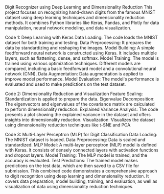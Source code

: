 Digit Recognizer using Deep Learning and Dimensionality Reduction
This project focuses on recognizing hand-drawn digits from the famous MNIST dataset using deep learning techniques and dimensionality reduction methods. It combines Python libraries like Keras, Pandas, and Plotly for data manipulation, neural network modeling, and data visualization.

Code 1: Deep Learning with Keras
Data Loading: The code loads the MNIST dataset for both training and testing.
Data Preprocessing: It prepares the data by standardizing and reshaping the images.
Model Building: A simple feedforward neural network is constructed using Keras. It includes multiple layers, such as flattening, dense, and softmax.
Model Training: The model is trained using various optimization techniques. Different models are compared, including a basic feedforward model and a convolutional neural network (CNN).
Data Augmentation: Data augmentation is applied to improve model performance.
Model Evaluation: The model's performance is evaluated and used to make predictions on the test dataset.

Code 2: Dimensionality Reduction and Visualization
Feature Scaling: Standardization is applied to prepare the data.
Eigenvalue Decomposition: The eigenvectors and eigenvalues of the covariance matrix are calculated to perform dimensionality reduction.
Explained Variance Analysis: The code presents a plot showing the explained variance in the dataset and offers insights into dimensionality reduction.
Visualization: Visualizes the dataset using dimensionality reduction techniques like t-SNE and PCA.

Code 3: Multi-Layer Perceptron (MLP) for Digit Classification
Data Loading: The MNIST dataset is loaded.
Data Preprocessing: Data is scaled and standardized.
MLP Model: A multi-layer perceptron (MLP) model is defined with Keras. It consists of densely connected layers with activation functions and dropout layers.
Model Training: The MLP model is trained, and the accuracy is evaluated.
Test Predictions: The trained model makes predictions on the test data, which are then saved to a CSV file for submission.
This combined code demonstrates a comprehensive approach to digit recognition using deep learning and dimensionality reduction. It covers data preparation, model building, training, and evaluation, as well as visualization of data using dimensionality reduction techniques.

